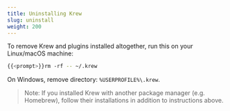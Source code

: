 ```yaml
---
title: Uninstalling Krew
slug: uninstall
weight: 200
---
```


To remove Krew and plugins installed altogether, run this on your Linux/macOS machine:

```sh
{{<prompt>}}rm -rf -- ~/.krew
```

On Windows, remove directory: `%USERPROFILE%\.krew`.

> Note: If you installed Krew with another package manager (e.g. Homebrew),
> follow their installations in addition to instructions above.
